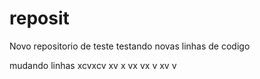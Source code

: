 # reposit
Novo repositorio de teste
testando novas linhas de codigo

mudando linhas
xcvxcv
xv
x
vx
vx
v
xv
v
